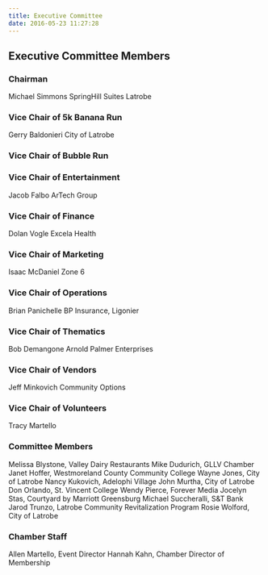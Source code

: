 ```yaml
---
title: Executive Committee
date: 2016-05-23 11:27:28
---
```


## Executive Committee Members

### Chairman
Michael Simmons
SpringHill Suites Latrobe

### Vice Chair of 5k Banana Run
Gerry Baldonieri
City of Latrobe

### Vice Chair of Bubble Run

### Vice Chair of Entertainment
Jacob Falbo
ArTech Group

### Vice Chair of Finance
Dolan Vogle
Excela Health

### Vice Chair of Marketing
Isaac McDaniel
Zone 6

### Vice Chair of Operations
Brian Panichelle
BP Insurance, Ligonier

### Vice Chair of Thematics
Bob Demangone
Arnold Palmer Enterprises

### Vice Chair of Vendors
Jeff Minkovich
Community Options

### Vice Chair of Volunteers
Tracy Martello

### Committee Members
Melissa Blystone, Valley Dairy Restaurants
Mike Dudurich, GLLV Chamber
Janet Hoffer, Westmoreland County Community College
Wayne Jones, City of Latrobe
Nancy Kukovich, Adelophi Village
John Murtha, City of Latrobe
Don Orlando, St. Vincent College
Wendy Pierce, Forever Media
Jocelyn Stas, Courtyard by Marriott Greensburg
Michael Succheralli, S&T Bank
Jarod Trunzo, Latrobe Community Revitalization Program
Rosie Wolford, City of Latrobe

### Chamber Staff
Allen Martello, Event Director
Hannah Kahn, Chamber Director of Membership
